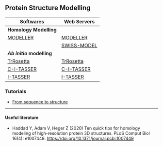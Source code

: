 ## Protein Structure Modelling



| Softwares                                                          | Web Servers                                                |
|--------------------------------------------------------------------|------------------------------------------------------------|
|**Homology Modelling**                                                                                                             |
| [MODELLER](https://salilab.org/modeller/)                          |[MODELLER](https://toolkit.tuebingen.mpg.de/tools/modeller) |
|                                                                    |[SWISS-MODEL](https://swissmodel.expasy.org/)               |
|***Ab initio* modelling**                                                                                                            |
|[TrRosetta](https://github.com/gjoni/trRosetta)                     |[TrRosetta](https://robetta.bakerlab.org/)|
|[C-I-TASSER](https://zhanglab.ccmb.med.umich.edu/C-I-TASSER/download.html) | [C-I-TASSER](https://zhanglab.ccmb.med.umich.edu/C-I-TASSER/)|
|[I-TASSER](https://zhanglab.ccmb.med.umich.edu/I-TASSER/download/)  | [I-TASSER](https://zhanglab.ccmb.med.umich.edu/I-TASSER/)  |


### Tutorials
- [From sequence to structure](http://www.bpc.uni-frankfurt.de/guentert/wiki/images/b/b1/180625_Tutorial_Modelling.pdf)

---
#### Useful literature
- Haddad Y, Adam V, Heger Z (2020) Ten quick tips for homology modeling of high-resolution protein 3D structures. PLoS Comput Biol 16(4): e1007449. https://doi.org/10.1371/journal.pcbi.1007449
